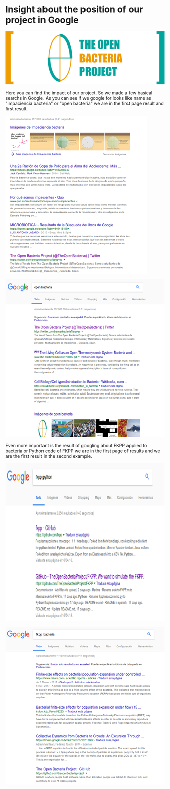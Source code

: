 # Insight about the position of our project in Google  
![](https://raw.githubusercontent.com/TheOpenBacteriaProject/Branding/master/Documentation-Media/Document-Header.png)

Here you can find the impact of our project. So we made a few basical searchs in Google. As you can see if we google for looks like name as "impaciencia bacteria" or "open bacteria" we are in the first page result and first result.

<img src="https://github.com/TheOpenBacteriaProject/Divulgation/blob/master/Google%20Analytics/google_1.png" height="500px"></img>

<img src="https://github.com/TheOpenBacteriaProject/Divulgation/blob/master/Google%20Analytics/google_2.png" height="500px"></img>

Even more important is the result of googling about FKPP applied to bacteria or Python code of FKPP we are in the first page of results and we are the first result in the second example.

<img src="https://github.com/TheOpenBacteriaProject/Divulgation/blob/master/Google%20Analytics/google_3.png" height="500px"></img>

<img src="https://github.com/TheOpenBacteriaProject/Divulgation/blob/master/Google%20Analytics/google_4.png" height="500px"></img>
